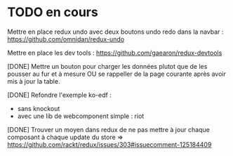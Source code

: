 # TODO en cours

Mettre en place redux undo avec deux boutons undo redo dans la navbar :
https://github.com/omnidan/redux-undo

Mettre en place les dev tools : https://github.com/gaearon/redux-devtools

[DONE] Mettre un bouton pour charger les données plutot que de les pousser au fur et à mesure
OU se rappeller de la page courante après avoir mis à jour la table.

[DONE] Refondre l'exemple ko-edf : 
- sans knockout
- avec une lib de webcomponent simple : riot 

[DONE] Trouver un moyen dans redux de ne pas mettre à jour chaque composant à chaque update du store
=> https://github.com/rackt/redux/issues/303#issuecomment-125184409
